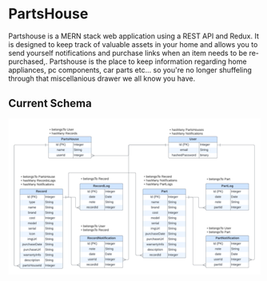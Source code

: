 # PartsHouse
Partshouse is a MERN stack web application using a REST API and Redux.
It is designed to keep track of valuable assets in your home and allows you to send yourself notifications and purchase links when an item needs to be re-purchased,. Partshouse is the place to keep information regarding home appliances, pc components, car parts etc...  so you're no longer shuffeling through that miscellanious drawer we all know you have.

## Current Schema
![](./assets/PartsHouseSchema.png)